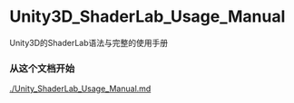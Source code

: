 # Unity3D_ShaderLab_Usage_Manual
Unity3D的ShaderLab语法与完整的使用手册

### 从这个文档开始
[./Unity_ShaderLab_Usage_Manual.md](从这个文档开始)
